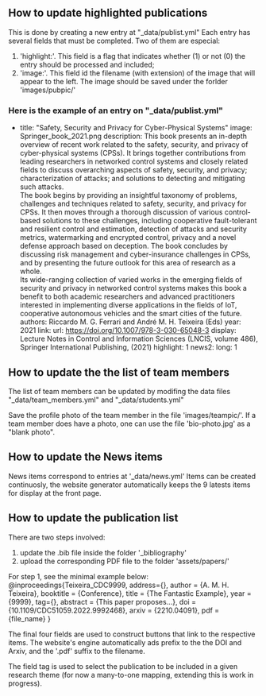 ## How to update highlighted publications
This is done by creating a new entry at "\_data/publist.yml"
Each entry has several fields that must be completed. Two of them are especial:
1. 'highlight:'. This field is a flag that indicates whether (1) or not (0) the entry should be processed and included;
2. 'image:'. This field id the filename (with extension) of the image that will appear to the left. The image should be saved under the forlder 'images/pubpic/'

### Here is the example of an entry on "\_data/publist.yml"
- title: "Safety, Security and Privacy for Cyber-Physical Systems"
  image: Springer_book_2021.png
  description: This book presents an in-depth overview of recent work related to the safety, security, and privacy of cyber-physical systems (CPSs). It brings together contributions from leading researchers in networked control systems and closely related fields to discuss overarching aspects of safety, security, and privacy; characterization of attacks; and solutions to detecting and mitigating such attacks.<br/>The book begins by providing an insightful taxonomy of problems, challenges and techniques related to safety, security, and privacy for CPSs. It then moves through a thorough discussion of various control-based solutions to these challenges, including cooperative fault-tolerant and resilient control and estimation, detection of attacks and security metrics, watermarking and encrypted control, privacy and a novel defense approach based on deception. The book concludes by discussing risk management and cyber-insurance challenges in CPSs, and by presenting the future outlook for this area of research as a whole.<br/>Its wide-ranging collection of varied works in the emerging fields of security and privacy in networked control systems makes this book a benefit to both academic researchers and advanced practitioners interested in implementing diverse applications in the fields of IoT, cooperative autonomous vehicles and the smart cities of the future.
  authors: Riccardo M. G. Ferrari and André M. H. Teixeira (Eds)
  year: 2021
  link:
    url: https://doi.org/10.1007/978-3-030-65048-3
    display: Lecture Notes in Control and Information Sciences (LNCIS, volume 486), Springer International Publishing, (2021)
  highlight: 1
  news2: 
  long: 1




## How to update the the list of team members
The list of team members can be updated by modifing the data files "\_data/team_members.yml" and "\_data/students.yml"

Save the profile photo of the team member in the file 'images/teampic/'. If a team member does have a photo, one can use the file 'bio-photo.jpg' as a "blank photo".


## How to update the News items
News items correspond to entries at '\_data/news.yml'
Items can be created continuosly, the website generator automatically keeps the 9 latests items for display at the front page.



## How to update the publication list
There are two steps involved:
1. update the .bib file inside the folder '\_bibliography'
2. upload the corresponding PDF file to the folder 'assets/papers/'

For step 1, see the minimal example below:
@inproceedings{Teixeira_CDC9999,
	address={},
	author = {A. M. H. Teixeira},
	booktitle = {Conference},
	title = {The Fantastic Example},
	year = {9999},
	tag={},
	abstract = {This paper proposes...},
	doi = {10.1109/CDC51059.2022.9992468},
	arxiv = {2210.04091},
	pdf = {file_name}
}

The final four fields are used to construct buttons that link to the respective items. The website's engine automatically ads prefix to the the DOI and Arxiv, and the '.pdf' suffix to the filename.

The field tag is used to select the publication to be included in a given research theme (for now a many-to-one mapping, extending this is work in progress).